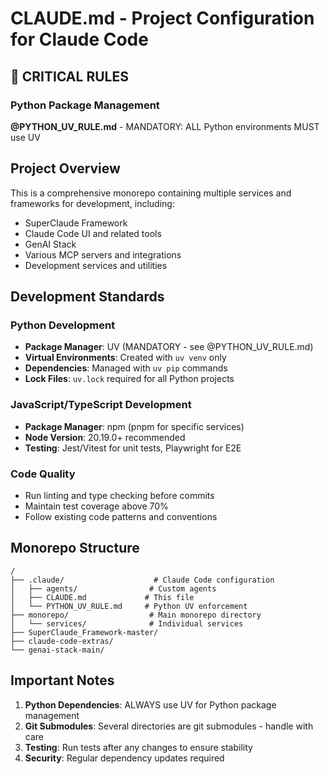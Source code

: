 # CLAUDE.md - Project Configuration for Claude Code

## 🚨 CRITICAL RULES

### Python Package Management
**@PYTHON_UV_RULE.md** - MANDATORY: ALL Python environments MUST use UV

## Project Overview

This is a comprehensive monorepo containing multiple services and frameworks for development, including:
- SuperClaude Framework
- Claude Code UI and related tools
- GenAI Stack
- Various MCP servers and integrations
- Development services and utilities

## Development Standards

### Python Development
- **Package Manager**: UV (MANDATORY - see @PYTHON_UV_RULE.md)
- **Virtual Environments**: Created with `uv venv` only
- **Dependencies**: Managed with `uv pip` commands
- **Lock Files**: `uv.lock` required for all Python projects

### JavaScript/TypeScript Development
- **Package Manager**: npm (pnpm for specific services)
- **Node Version**: 20.19.0+ recommended
- **Testing**: Jest/Vitest for unit tests, Playwright for E2E

### Code Quality
- Run linting and type checking before commits
- Maintain test coverage above 70%
- Follow existing code patterns and conventions

## Monorepo Structure

```
/
├── .claude/                    # Claude Code configuration
│   ├── agents/                # Custom agents
│   ├── CLAUDE.md             # This file
│   └── PYTHON_UV_RULE.md     # Python UV enforcement
├── monorepo/                  # Main monorepo directory
│   └── services/              # Individual services
├── SuperClaude_Framework-master/
├── claude-code-extras/
└── genai-stack-main/
```

## Important Notes

1. **Python Dependencies**: ALWAYS use UV for Python package management
2. **Git Submodules**: Several directories are git submodules - handle with care
3. **Testing**: Run tests after any changes to ensure stability
4. **Security**: Regular dependency updates required